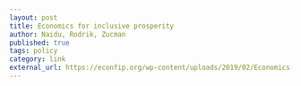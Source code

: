 ```yaml
---
layout: post
title: Economics for inclusive prosperity
author: Naidu, Rodrik, Zucman
published: true
tags: policy
category: link
external_url: https://econfip.org/wp-content/uploads/2019/02/Economics-for-Inclusive-Prosperity.pdf
---
```

